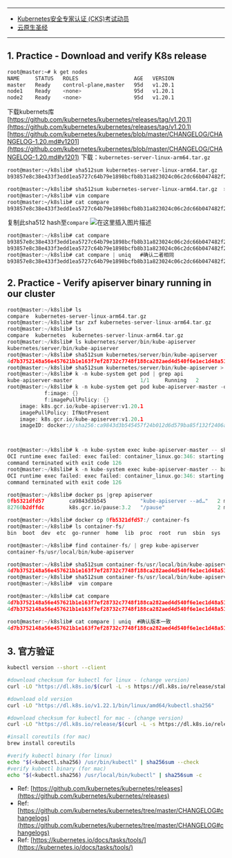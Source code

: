 

---

 - [Kubernetes安全专家认证 (CKS)考试动员](https://ghostwritten.blog.csdn.net/article/details/112358241)
 - [云原生圣经](https://ghostwritten.blog.csdn.net/article/details/108562082)

----



## 1. Practice - Download and verify K8s release

```bash
root@master:~# k get nodes
NAME     STATUS   ROLES                  AGE   VERSION
master   Ready    control-plane,master   95d   v1.20.1
node1    Ready    <none>                 95d   v1.20.1
node2    Ready    <none>                 95d   v1.20.1
```
下载kubernets库
[https://github.com/kubernetes/kubernetes/releases/tag/v1.20.1](https://github.com/kubernetes/kubernetes/releases/tag/v1.20.1)
[https://github.com/kubernetes/kubernetes/blob/master/CHANGELOG/CHANGELOG-1.20.md#v1201](https://github.com/kubernetes/kubernetes/blob/master/CHANGELOG/CHANGELOG-1.20.md#v1201)
下载：`kubernetes-server-linux-arm64.tar.gz`

```bash
root@master:~/k8slib# sha512sum kubernetes-server-linux-arm64.tar.gz 
b93857e8c38e433f3edd1ea5727c64b79e1898bcfb8b31a823024c06c2dc66b047482f28d8e89db5c1aae99532a7820dc0212b2aa5a51de3b9c94aa88514b372  kubernetes-server-linux-arm64.tar.gz

root@master:~/k8slib# sha512sum kubernetes-server-linux-arm64.tar.gz  > compare
root@master:~/k8slib# vim compare
root@master:~/k8slib# cat compare
b93857e8c38e433f3edd1ea5727c64b79e1898bcfb8b31a823024c06c2dc66b047482f28d8e89db5c1aae99532a7820dc0212b2aa5a51de3b9c94aa88514b372
```
复制此sha512 hash至`compare`
![在这里插入图片描述](https://img-blog.csdnimg.cn/20210425153228226.png?shadow_10,text_aHR0cHM6Ly9ibG9nLmNzZG4ubmV0L3hpeGloYWhhbGVsZWhlaGU=,size_16,color_FFFFFF,t_70)

```c
root@master:~/k8slib# cat compare
b93857e8c38e433f3edd1ea5727c64b79e1898bcfb8b31a823024c06c2dc66b047482f28d8e89db5c1aae99532a7820dc0212b2aa5a51de3b9c94aa88514b372
b93857e8c38e433f3edd1ea5727c64b79e1898bcfb8b31a823024c06c2dc66b047482f28d8e89db5c1aae99532a7820dc0212b2aa5a51de3b9c94aa88514b372
root@master:~/k8slib# cat compare | uniq   #确认二者相同
b93857e8c38e433f3edd1ea5727c64b79e1898bcfb8b31a823024c06c2dc66b047482f28d8e89db5c1aae99532a7820dc0212b2aa5a51de3b9c94aa88514b372
```

##  2. Practice - Verify apiserver binary running in our cluster

```c
root@master:~/k8slib# ls
compare  kubernetes-server-linux-arm64.tar.gz
root@master:~/k8slib# tar zxf kubernetes-server-linux-arm64.tar.gz 
root@master:~/k8slib# ls
compare  kubernetes  kubernetes-server-linux-arm64.tar.gz
root@master:~/k8slib# ls kubernetes/server/bin/kube-apiserver
kubernetes/server/bin/kube-apiserver
root@master:~/k8slib# sha512sum kubernetes/server/bin/kube-apiserver
4d7b3752148a56e457621b1e163f7ef28732c7748f188ca282aed4d540f6e1ec1d48a510ef6d31467d8756ba3f827e5637eb793b89e14eafd9127d6d5ab8424e  kubernetes/server/bin/kube-apiserver
root@master:~/k8slib# sha512sum kubernetes/server/bin/kube-apiserver > compare
root@master:~/k8slib# k -n kube-system get pod | grep api
kube-apiserver-master                      1/1     Running   2          96d
root@master:~/k8slib# k -n kube-system get pod kube-apiserver-master -o yaml | grep image
            f:image: {}
            f:imagePullPolicy: {}
    image: k8s.gcr.io/kube-apiserver:v1.20.1
    imagePullPolicy: IfNotPresent
    image: k8s.gcr.io/kube-apiserver:v1.20.1
    imageID: docker://sha256:ca9843d3b545457f24b012d6d579ba85f132f2406aa171ad84d53caa55e5de99



root@master:~/k8slib# k -n kube-system exec kube-apiserver-master -- sh
OCI runtime exec failed: exec failed: container_linux.go:346: starting container process caused "exec: \"sh\": executable file not found in $PATH": unknown
command terminated with exit code 126
root@master:~/k8slib# k -n kube-system exec kube-apiserver-master -- bash
OCI runtime exec failed: exec failed: container_linux.go:346: starting container process caused "exec: \"bash\": executable file not found in $PATH": unknown
command terminated with exit code 126

root@master:~/k8slib# docker ps |grep apiserver
0fb5321dfd57        ca9843d3b545           "kube-apiserver --ad…"   2 months ago        Up 2 months                             k8s_kube-apiserver_kube-apiserver-master_kube-system_ee31a01764366141f7c85e23f94828f8_2
82760b2dffdc        k8s.gcr.io/pause:3.2   "/pause"                 2 months ago        Up 2 months                             k8s_POD_kube-apiserver-master_kube-system_ee31a01764366141f7c85e23f94828f8_2

root@master:~/k8slib# docker cp 0fb5321dfd57:/ container-fs
root@master:~/k8slib# ls container-fs/
bin  boot  dev  etc  go-runner  home  lib  proc  root  run  sbin  sys  tmp  usr  var

root@master:~/k8slib# find container-fs/ | grep kube-apiserver
container-fs/usr/local/bin/kube-apiserver

root@master:~/k8slib# sha512sum container-fs/usr/local/bin/kube-apiserver
4d7b3752148a56e457621b1e163f7ef28732c7748f188ca282aed4d540f6e1ec1d48a510ef6d31467d8756ba3f827e5637eb793b89e14eafd9127d6d5ab8424e  container-fs/usr/local/bin/kube-apiserver
root@master:~/k8slib# sha512sum container-fs/usr/local/bin/kube-apiserver > compare
root@master:~/k8slib#  vim compare

root@master:~/k8slib# cat compare 
4d7b3752148a56e457621b1e163f7ef28732c7748f188ca282aed4d540f6e1ec1d48a510ef6d31467d8756ba3f827e5637eb793b89e14eafd9127d6d5ab8424e
4d7b3752148a56e457621b1e163f7ef28732c7748f188ca282aed4d540f6e1ec1d48a510ef6d31467d8756ba3f827e5637eb793b89e14eafd9127d6d5ab8424e

root@master:~/k8slib# cat compare | uniq  #确认版本一致
4d7b3752148a56e457621b1e163f7ef28732c7748f188ca282aed4d540f6e1ec1d48a510ef6d31467d8756ba3f827e5637eb793b89e14eafd9127d6d5ab8424e


```

##  3. 官方验证
```bash
kubectl version --short --client

#download checksum for kubectl for linux - (change version)
curl -LO "https://dl.k8s.io/$(curl -L -s https://dl.k8s.io/release/stable.txt)/bin/linux/amd64/kubectl.sha256"

#download old version
curl -LO "https://dl.k8s.io/v1.22.1/bin/linux/amd64/kubectl.sha256"

#download checksum for kubectl for mac - (change version)
curl -LO "https://dl.k8s.io/release/$(curl -L -s https://dl.k8s.io/release/stable.txt)/bin/darwin/amd64/kubectl.sha256"

#insall coreutils (for mac)
brew install coreutils

#verify kubectl binary (for linux)
echo "$(<kubectl.sha256) /usr/bin/kubectl" | sha256sum --check
#verify kubectl binary (for mac)
echo "$(<kubectl.sha256) /usr/local/bin/kubectl" | sha256sum -c
```

 - Ref:   [https://github.com/kubernetes/kubernetes/releases](https://github.com/kubernetes/kubernetes/releases)
 - Ref:[https://github.com/kubernetes/kubernetes/tree/master/CHANGELOG#changelogs](https://github.com/kubernetes/kubernetes/tree/master/CHANGELOG#changelogs)
 - Ref: [https://kubernetes.io/docs/tasks/tools/](https://kubernetes.io/docs/tasks/tools/)

